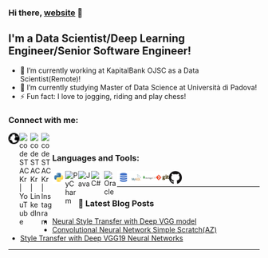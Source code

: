 ### Hi there,  [website] 👋

## I'm a Data Scientist/Deep Learning Engineer/Senior Software Engineer!
- 🔭 I’m currently working at KapitalBank OJSC as a Data Scientist(Remote)!
- 🌱 I’m currently studying Master of Data Science at Università di Padova!
- ⚡ Fun fact: I love to jogging, riding and play chess!

### Connect with me:

[<img align="left" alt="codeSTACKr.com" width="22px" src="https://raw.githubusercontent.com/iconic/open-iconic/master/svg/globe.svg" />][website]
[<img align="left" alt="codeSTACKr | YouTube" width="22px" src="https://cdn.jsdelivr.net/npm/simple-icons@3.4.0/icons/facebook.svg" />][facebook]
[<img align="left" alt="codeSTACKr | LinkedIn" width="22px" src="https://cdn.jsdelivr.net/npm/simple-icons@v3/icons/linkedin.svg" />][linkedin]
[<img align="left" alt="codeSTACKr | Instagram" width="22px" src="https://cdn.jsdelivr.net/npm/simple-icons@3.4.0/icons/medium.svg" />][medium]


<br />

### Languages and Tools:

<img align="left" alt="Python" width="26px" src="https://raw.githubusercontent.com/github/explore/78df643247d429f6cc873026c0622819ad797942/topics/python/python.png" />
<img align="left" alt="PyCharm" width="26px" src="https://n7.nextpng.com/sticker-png/805/274/sticker-png-black-and-white-pc-logo-pycharm-logo-icons-logos-emojis-tech-companies.png" />
<img align="left" alt="Java" width="26px" src="https://www.pinpng.com/pngs/m/146-1469590_transparent-java-logo-png-png-download.png" />
<img align="left" alt="C#" width="26px" src="https://seeklogo.com/images/C/c-sharp-c-logo-02F17714BA-seeklogo.com.png" />
<img align="left" alt="Oracle" width="26px" src="https://www.neotys.com/wp-content/uploads/2018/06/oracle-logo.png" />
<img align="left" alt="SQL" width="26px" src="https://raw.githubusercontent.com/github/explore/80688e429a7d4ef2fca1e82350fe8e3517d3494d/topics/sql/sql.png" />
<img align="left" alt="MySQL" width="26px" src="https://raw.githubusercontent.com/github/explore/80688e429a7d4ef2fca1e82350fe8e3517d3494d/topics/mysql/mysql.png" />
<img align="left" alt="MongoDB" width="26px" src="https://raw.githubusercontent.com/github/explore/80688e429a7d4ef2fca1e82350fe8e3517d3494d/topics/mongodb/mongodb.png" />
<img align="left" alt="Git" width="26px" src="https://raw.githubusercontent.com/github/explore/80688e429a7d4ef2fca1e82350fe8e3517d3494d/topics/git/git.png" />
<img align="left" alt="GitHub" width="26px" src="https://raw.githubusercontent.com/github/explore/78df643247d429f6cc873026c0622819ad797942/topics/github/github.png" />

<br/>

---

### 📕 Latest Blog Posts
<!-- BLOG-POST-LIST:START -->
- [Neural Style Transfer with Deep VGG model](https://medium.com/@mirzezadeh.elvin/neural-style-transfer-with-deep-vgg-model-26b11ea06b7e)
- [Convolutional Neural Network Simple Scratch(AZ)](https://medium.com/@mirzezadeh.elvin/convolutional-neural-network-az-650e7497ab45)
- [Style Transfer with Deep VGG19 Neural Networks](https://mirzezadehelvin.wixsite.com/dsblog/post/style_transfer_with_vgg19)
<!-- BLOG-POST-LIST:END -->

---

[website]: https://mirzezadehelvin.wixsite.com/dsblog
[facebook]: https://www.facebook.com/elvin.mirze
[linkedin]: https://www.linkedin.com/in/elvinmirze/
[medium]: https://medium.com/@mirzezadeh.elvin
